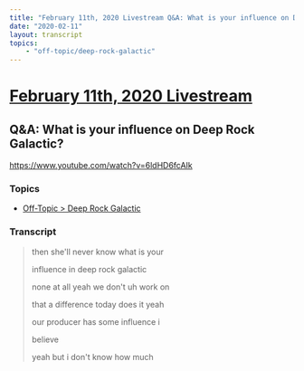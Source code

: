 ```yaml
---
title: "February 11th, 2020 Livestream Q&A: What is your influence on Deep Rock Galactic?"
date: "2020-02-11"
layout: transcript
topics:
    - "off-topic/deep-rock-galactic"
---
```

# [February 11th, 2020 Livestream](../2020-02-11.md)
## Q&A: What is your influence on Deep Rock Galactic?
https://www.youtube.com/watch?v=6ldHD6fcAIk

### Topics
* [Off-Topic > Deep Rock Galactic](../topics/off-topic/deep-rock-galactic.md)

### Transcript

> then she'll never know what is your
> 
> influence in deep rock galactic
> 
> none at all yeah we don't uh work on
> 
> that a difference today does it yeah
> 
> our producer has some influence i
> 
> believe
> 
> yeah but i don't know how much
> 

